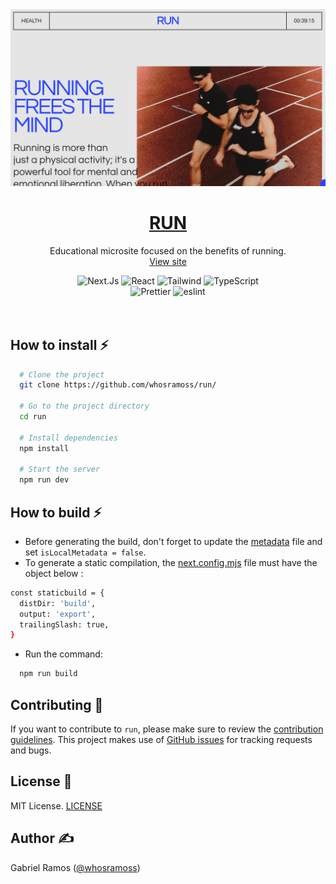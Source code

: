 <a href="https://github.com/whosramoss/run">
  <img alt="run" src="./public/run-thumbnail.png" />
  <h1 align="center">RUN</h1>
</a>

<p align="center">
  Educational microsite focused on the benefits of running.
  <br/>
  <a  href="https://run.whosramoss.com/">View site</a>
</p>


<div align="center">
  <img src="https://img.shields.io/badge/next.js-242424?style=for-the-badge&logo=nextdotjs" alt="Next.Js">
  <img src="https://img.shields.io/badge/React-563D7C?style=for-the-badge&logo=React&logoColor=fff" alt="React">
  <img src="https://img.shields.io/badge/Tailwind-FEFEFE?style=for-the-badge&logo=tailwindcss" alt="Tailwind">
  <img src="https://img.shields.io/badge/Typescript-007acc?style=for-the-badge&logo=typescript&logoColor=fff" alt="TypeScript">
  <br/>
  <img src="https://img.shields.io/badge/Prettier-242424?style=for-the-badge&logo=prettier" alt="Prettier">
  <img src="https://img.shields.io/badge/eslint-0170FE?style=for-the-badge&logo=eslint" alt="eslint">
</div>
<br/>

<br/>



## How to install ⚡

```bash
  # Clone the project
  git clone https://github.com/whosramoss/run/

  # Go to the project directory
  cd run

  # Install dependencies
  npm install

  # Start the server 
  npm run dev
```

## How to build ⚡
- Before generating the build, don't forget to update the [metadata](./src/shared/meta.ts) file and set ```isLocalMetadata = false```.
- To generate a static compilation, the [next.config.mjs](./next.config.mjs) file must have the object below :
```bash
const staticbuild = {
  distDir: 'build',
  output: 'export',
  trailingSlash: true,
}
```
- Run the command:
```bash
  npm run build
```


## Contributing 📄
If you want to contribute to `run`, please make sure to review the [contribution guidelines](https://github.com/whosramoss/run/blob/master/CONTRIBUTING.md). This project makes use of [GitHub issues](https://github.com/whosramoss/run/issues) for
tracking requests and bugs.

## License 📄

MIT License. [LICENSE](./LICENSE)

## Author ✍️

Gabriel Ramos ([@whosramoss](https://github.com/whosramoss))

